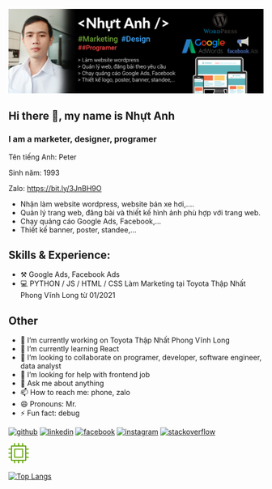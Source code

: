 ![I am a marketer, designer, programer](https://github.com/plna/plna/raw/main/github_profile.jpg)
## Hi there 👋, my name is Nhựt Anh
### I am a marketer, designer, programer

Tên tiếng Anh: Peter

Sinh năm: 1993

Zalo: https://bit.ly/3JnBH9O
- Nhận làm website wordpress, website bán xe hơi,.... 
- Quản lý trang web, đăng bài và thiết kế hình ảnh phù hợp với trang web.
- Chạy quảng cáo Google Ads, Facebook,...
- Thiết kế banner, poster, standee,...


## Skills & Experience:
- ⚒️ Google Ads, Facebook Ads
- 💻 PYTHON / JS / HTML / CSS
Làm Marketing tại Toyota Thập Nhất Phong Vĩnh Long từ 01/2021

## Other
- 🔭 I’m currently working on Toyota Thập Nhất Phong Vĩnh Long 
- 🌱 I’m currently learning React 
- 👯 I’m looking to collaborate on programer, developer, software engineer, data analyst 
- 🤔 I’m looking for help with frontend job 
- 💬 Ask me about anything 
- 📫 How to reach me: phone, zalo 
- 😄 Pronouns: Mr. 
- ⚡ Fun fact: debug 


[<img src='https://cdn.jsdelivr.net/npm/simple-icons@3.0.1/icons/github.svg' alt='github' height='40'>](https://github.com/plna)  [<img src='https://cdn.jsdelivr.net/npm/simple-icons@3.0.1/icons/linkedin.svg' alt='linkedin' height='40'>](https://www.linkedin.com/in/phanlenhutanh/)  [<img src='https://cdn.jsdelivr.net/npm/simple-icons@3.0.1/icons/facebook.svg' alt='facebook' height='40'>](https://www.facebook.com/plnanh)  [<img src='https://cdn.jsdelivr.net/npm/simple-icons@3.0.1/icons/instagram.svg' alt='instagram' height='40'>](https://www.instagram.com/k1llheal/)  [<img src='https://cdn.jsdelivr.net/npm/simple-icons@3.0.1/icons/stackoverflow.svg' alt='stackoverflow' height='40'>](https://stackoverflow.com/users/13760451)  

<a href='https://docs.github.com/en/developers'><img src='https://raw.githubusercontent.com/acervenky/animated-github-badges/master/assets/devbadge.gif' width='40' height='40'></a> 

[![Top Langs](https://github-readme-stats.vercel.app/api/top-langs/?username=plna)](https://github.com/anuraghazra/github-readme-stats)

